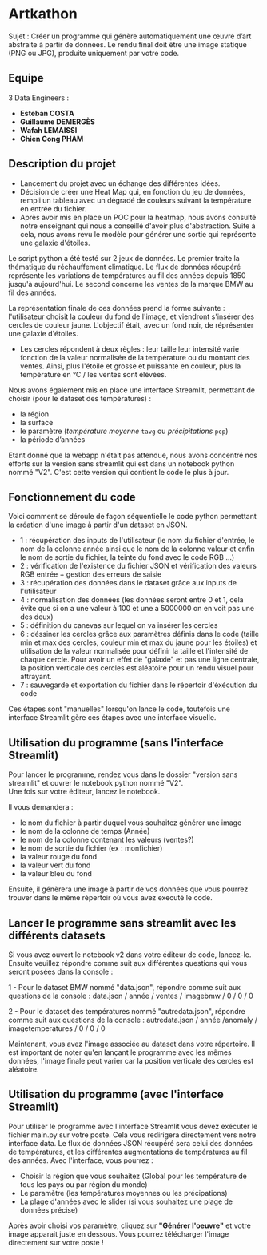 # Artkathon
  Sujet : Créer un programme qui génère automatiquement une œuvre d’art abstraite à partir de données. Le rendu final doit être une image statique (PNG ou JPG), produite uniquement par votre code.
## Equipe
3 Data Engineers :
- **Esteban COSTA**
- **Guillaume DEMERGÈS**
- **Wafah LEMAISSI**
- **Chien Cong PHAM**
    
## Description du projet
- Lancement du projet avec un échange des différentes idées. 
- Décision de créer une Heat Map qui, en fonction du jeu de données, rempli un tableau avec un dégradé de couleurs suivant la température en entrée du fichier.
- Après avoir mis en place un POC pour la heatmap, nous avons consulté notre enseignant qui nous a conseillé d'avoir plus d'abstraction. Suite à cela, nous avons revu le modèle pour générer une sortie qui représente une galaxie d'étoiles.

Le script python a été testé sur 2 jeux de données. Le premier traite la thématique du réchauffement climatique. Le flux de données récupéré représente les variations de températures au fil des années depuis 1850 jusqu'à aujourd'hui. Le second concerne les ventes de la marque BMW au fil des années.

La représentation finale de ces données prend la forme suivante : l'utilisateur choisit la couleur du fond de l'image, et viendront s'insérer des cercles de couleur jaune.
L'objectif était, avec un fond noir, de réprésenter une galaxie d'étoiles. 
- Les cercles répondent à deux règles : leur taille leur intensité varie fonction de la valeur normalisée de la température ou du montant des ventes. Ainsi, plus l'étoile et grosse et puissante en couleur, plus la température en °C / les ventes sont élévées. 

Nous avons également mis en place une interface Streamlit, permettant de choisir (pour le dataset des températures) :
- la région
- la surface 
- le paramètre (*température moyenne* `tavg` ou *précipitations* `pcp`)
- la période d’années

Etant donné que la webapp n'était pas attendue, nous avons concentré nos efforts sur la version sans streamlit qui est dans un notebook python nommé "V2". C'est cette version qui contient le code le plus à jour.

## Fonctionnement du code
Voici comment se déroule de façon séquentielle le code python permettant la création d'une image à partir d'un dataset en JSON. 

- 1 : récupération des inputs de l'utilisateur (le nom du fichier d'entrée, le nom de la colonne année ainsi que le nom de la colonne valeur et enfin le nom de sortie du fichier, la teinte du fond avec le code RGB ...)
- 2 : vérification de l'existence du fichier JSON et vérification des valeurs RGB entrée + gestion des erreurs de saisie 
- 3 : récupération des données dans le dataset grâce aux inputs de l'utilisateur
- 4 : normalisation des données (les données seront entre 0 et 1, cela évite que si on a une valeur à 100 et une a 5000000 on en voit pas une des deux)
- 5 : définition du canevas sur lequel on va insérer les cercles
- 6 : déssiner les cercles grâce aux paramètres définis dans le code (taille min et max des cercles, couleur min et max du jaune pour les étoiles) et utilisation de la valeur normalisée pour définir la taille et l'intensité de chaque cercle. Pour avoir un effet de "galaxie" et pas une ligne centrale, la position verticale des cercles est aléatoire pour un rendu visuel pour attrayant.
- 7 : sauvegarde et exportation du fichier dans le répertoir d'éxécution du code

Ces étapes sont "manuelles" lorsqu'on lance le code, toutefois une interface Streamlit gère ces étapes avec une interface visuelle. 

## Utilisation du programme (sans l'interface Streamlit)
Pour lancer le programme, rendez vous dans le dossier "version sans streamlit" et ouvrer le notebook python nommé "V2".  
Une fois sur votre éditeur, lancez le notebook. 

Il vous demandera : 
- le nom du fichier à partir duquel vous souhaitez générer une image
- le nom de la colonne de temps (Année)
- le nom de la colonne contenant les valeurs (ventes?)
- le nom de sortie du fichier (ex : monfichier)
- la valeur rouge du fond
- la valeur vert du fond
- la valeur bleu du fond

Ensuite, il génèrera une image à partir de vos données que vous pourrez trouver dans le même répertoir où vous avez executé le code. 

## Lancer le programme sans streamlit avec les différents datasets 
Si vous avez ouvert le notebook v2 dans votre éditeur de code, lancez-le. Ensuite veuillez répondre comme suit aux différentes questions qui vous seront posées dans la console : 

1 - Pour le dataset BMW nommé "data.json", répondre comme suit aux questions de la console : 
data.json / année / ventes / imagebmw / 0 / 0 / 0

2 - Pour le dataset des températures nommé "autredata.json", répondre comme suit aux questions de la console : 
autredata.json / année /anomaly / imagetemperatures / 0 / 0 / 0

Maintenant, vous avez l'image associée au dataset dans votre répertoire. Il est important de noter qu'en lançant le programme avec les mêmes données, l'image finale peut varier car la position verticale des cercles est aléatoire.

## Utilisation du programme (avec l'interface Streamlit)
Pour utiliser le programme avec l'interface Streamlit vous devez exécuter le fichier main.py sur votre poste. Cela vous redirigera directement vers notre interface data. Le flux de données JSON récupéré sera celui des données de températures, et les différentes augmentations de températures au fil des années. Avec l'interface, vous pourrez : 

- Choisir la région que vous souhaitez (Global pour les température de tous les pays ou par région du monde)
- Le paramètre (les températures moyennes ou les précipations)
- La plage d'années avec le slider (si vous souhaitez une plage de données précise)

Après avoir choisi vos paramètre, cliquez sur **"Générer l'oeuvre"** et votre image apparait juste en dessous. Vous pourrez télécharger l'image directement sur votre poste ! 
